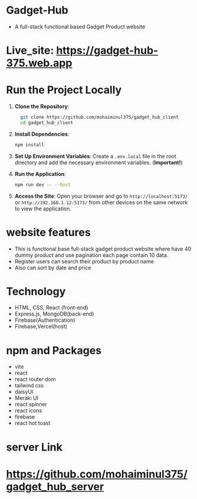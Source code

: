 # Gadget-Hub 
- A full-stack functional based Gadget Product website

# Live_site: https://gadget-hub-375.web.app


# Run the Project Locally

1. **Clone the Repository**:

    ```sh
      git clone https://github.com/mohaiminul375/gadget_hub_client
      cd gadget_hub_client
    ```

2. **Install Dependencies**:

    ```sh
    npm install
    ```

3. **Set Up Environment Variables**: Create a `.env.local` file in the root directory and add the necessary environment variables. (**Important!**)

4. **Run the Application**:

    ```sh
    npm run dev -- --host
    ```

5. **Access the Site**: Open your browser and go to `http://localhost:5173/` or `http://192.168.1.12:5173/` from other devices on the same network to view the application.


# website features
- This is functional base full-stack gadget product website where have 40 dummy product and use pagination each page contain 10 data.
- Register users can search their product by product name
- Also can sort by date and price


# Technology
- HTML, CSS, React (front-end)
- Express.js, MongoDB(back-end)
- Firebase(Authentication)
- Firebase,Vercel(host)
# npm and Packages
- vite
- react
- react router dom
- tailwind css
- daisyUI
- Meraki UI
- react spinner
- react icons
- firebase
- react hot toast
# server Link
#  https://github.com/mohaiminul375/gadget_hub_server




